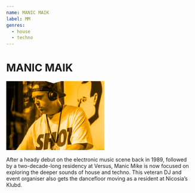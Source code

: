 ```yaml
---
name: MANIC MAIK
label: MM
genres:
  - house
  - techno
---
```


# MANIC MAIK

![](./assets/images/sample.png)

After a heady debut on the electronic music scene back in 1989, followed by a two-decade-long residency at Versus, Manic Mike is now focused on exploring the deeper sounds of house and techno. This veteran DJ and event organiser also gets the dancefloor moving as a resident at Nicosia’s Klubd. 
